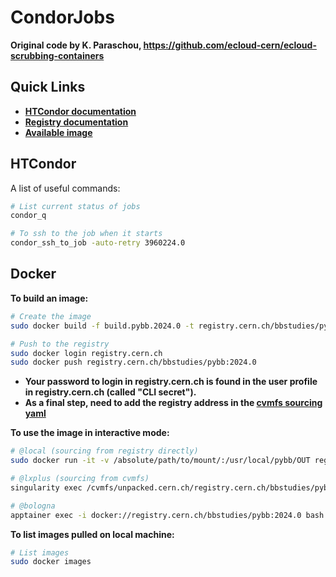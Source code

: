 

# CondorJobs
**Original code by K. Paraschou, https://github.com/ecloud-cern/ecloud-scrubbing-containers**

## Quick Links

- [**HTCondor documentation**](https://batchdocs.web.cern.ch/)
- [**Registry documentation**](https://kubernetes.docs.cern.ch/docs/registry/quickstart)
- [**Available image**](https://registry.cern.ch/harbor/projects/3663/repositories )


## HTCondor

A list of useful commands:
```bash
# List current status of jobs
condor_q

# To ssh to the job when it starts
condor_ssh_to_job -auto-retry 3960224.0
```



## Docker

**To build an image:**

```bash
# Create the image
sudo docker build -f build.pybb.2024.0 -t registry.cern.ch/bbstudies/pybb:2024.0 .

# Push to the registry
sudo docker login registry.cern.ch
sudo docker push registry.cern.ch/bbstudies/pybb:2024.0
```

- **Your password to login in registry.cern.ch is found in the user profile in registry.cern.ch (called "CLI secret").**
- **As a final step, need to add the registry address in the [cvmfs sourcing yaml](https://gitlab.cern.ch/unpacked/sync/-/blob/master/recipe.yaml)**



**To use the image in interactive mode:**
```bash
# @local (sourcing from registry directly)
sudo docker run -it -v /absolute/path/to/mount/:/usr/local/pybb/OUT registry.cern.ch/bbstudies/pybb:2024.0

# @lxplus (sourcing from cvmfs)
singularity exec /cvmfs/unpacked.cern.ch/registry.cern.ch/bbstudies/pybb:2024.0 /bin/bash

# @bologna
apptainer exec -i docker://registry.cern.ch/bbstudies/pybb:2024.0 bash
```

**To list images pulled on local machine:**
```bash
# List images
sudo docker images
```




